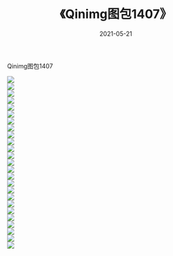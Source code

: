 ﻿---
layout: post
title:  《Qinimg图包1407》
date:   2021-05-21
img: http://imgx.orgx.ga/Qinimg图包/Qinimg图包1407/000.jpg
categories: [美女, 清纯, 唯美]
---

Qinimg图包1407

 ![](http://imgx.orgx.ga/Qinimg图包/Qinimg图包1407/001.jpg) <br>![](http://imgx.orgx.ga/Qinimg图包/Qinimg图包1407/002.jpg) <br>![](http://imgx.orgx.ga/Qinimg图包/Qinimg图包1407/003.jpg) <br>![](http://imgx.orgx.ga/Qinimg图包/Qinimg图包1407/004.jpg) <br>![](http://imgx.orgx.ga/Qinimg图包/Qinimg图包1407/005.jpg) <br>![](http://imgx.orgx.ga/Qinimg图包/Qinimg图包1407/006.jpg) <br>![](http://imgx.orgx.ga/Qinimg图包/Qinimg图包1407/007.jpg) <br>![](http://imgx.orgx.ga/Qinimg图包/Qinimg图包1407/008.jpg) <br>![](http://imgx.orgx.ga/Qinimg图包/Qinimg图包1407/009.jpg) <br>![](http://imgx.orgx.ga/Qinimg图包/Qinimg图包1407/010.jpg) <br>![](http://imgx.orgx.ga/Qinimg图包/Qinimg图包1407/011.jpg) <br>![](http://imgx.orgx.ga/Qinimg图包/Qinimg图包1407/012.jpg) <br>![](http://imgx.orgx.ga/Qinimg图包/Qinimg图包1407/013.jpg) <br>![](http://imgx.orgx.ga/Qinimg图包/Qinimg图包1407/014.jpg) <br>![](http://imgx.orgx.ga/Qinimg图包/Qinimg图包1407/015.jpg) <br>![](http://imgx.orgx.ga/Qinimg图包/Qinimg图包1407/016.jpg) <br>![](http://imgx.orgx.ga/Qinimg图包/Qinimg图包1407/017.jpg) <br>![](http://imgx.orgx.ga/Qinimg图包/Qinimg图包1407/018.jpg) <br>![](http://imgx.orgx.ga/Qinimg图包/Qinimg图包1407/019.jpg) <br>![](http://imgx.orgx.ga/Qinimg图包/Qinimg图包1407/020.jpg) <br>![](http://imgx.orgx.ga/Qinimg图包/Qinimg图包1407/021.jpg) <br>![](http://imgx.orgx.ga/Qinimg图包/Qinimg图包1407/022.jpg) <br>![](http://imgx.orgx.ga/Qinimg图包/Qinimg图包1407/023.jpg) <br>![](http://imgx.orgx.ga/Qinimg图包/Qinimg图包1407/024.jpg) <br>![](http://imgx.orgx.ga/Qinimg图包/Qinimg图包1407/025.jpg) <br>